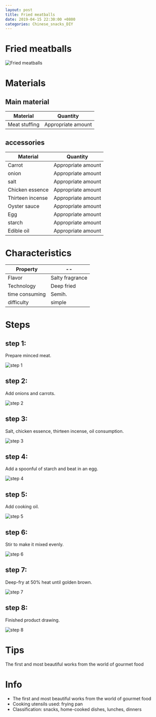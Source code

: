 ```yaml
---
layout: post
title: Fried meatballs
date: 2019-04-15 22:30:00 +0800
categories: Chinese_snacks_DIY
---
```


# Fried meatballs

![Fried meatballs]({{site.baseurl}}/img/406636/406636.jpg)

# Materials


## Main material

Material|Quantity
--|--
Meat stuffing|Appropriate amount

## accessories

Material|Quantity
--|--
Carrot|Appropriate amount
onion|Appropriate amount
salt|Appropriate amount
Chicken essence|Appropriate amount
Thirteen incense|Appropriate amount
Oyster sauce|Appropriate amount
Egg|Appropriate amount
starch|Appropriate amount
Edible oil|Appropriate amount

# Characteristics

Property|--
--|--
Flavor|Salty fragrance
Technology|Deep fried
time consuming|Semih.
difficulty|simple

# Steps

## step 1:

Prepare minced meat.

![step 1]({{site.baseurl}}/img/406636/1.jpg)

## step 2:

Add onions and carrots.

![step 2]({{site.baseurl}}/img/406636/2.jpg)

## step 3:

Salt, chicken essence, thirteen incense, oil consumption.

![step 3]({{site.baseurl}}/img/406636/3.jpg)

## step 4:

Add a spoonful of starch and beat in an egg.

![step 4]({{site.baseurl}}/img/406636/4.jpg)

## step 5:

Add cooking oil.

![step 5]({{site.baseurl}}/img/406636/5.jpg)

## step 6:

Stir to make it mixed evenly.

![step 6]({{site.baseurl}}/img/406636/6.jpg)

## step 7:

Deep-fry at 50% heat until golden brown.

![step 7]({{site.baseurl}}/img/406636/7.jpg)

## step 8:

Finished product drawing.

![step 8]({{site.baseurl}}/img/406636/8.jpg)

# Tips

The first and most beautiful works from the world of gourmet food

# Info

- The first and most beautiful works from the world of gourmet food
- Cooking utensils used: frying pan
- Classification: snacks, home-cooked dishes, lunches, dinners